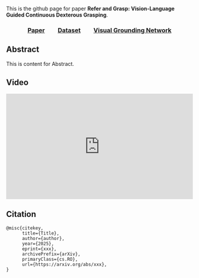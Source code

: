 This is the github page for paper **Refer and Grasp: Vision-Language Guided Continuous Dexterous Grasping**.

<div align="center" markdown="1">
  
### [Paper]()  &nbsp;&nbsp;&nbsp;&nbsp;&nbsp;&nbsp;&nbsp;  [Dataset](https://github.com/Soappyooo/Refer_Grasp)  &nbsp;&nbsp;&nbsp;&nbsp;&nbsp;&nbsp;&nbsp;  [Visual Grounding Network](https://github.com/Soappyooo/Polyformer_RGBD)

</div>

## Abstract
This is content for Abstract.

## Video
<iframe style="width: 100%; aspect-ratio: 16/9;"
        src="https://player.bilibili.com/player.html?isOutside=true&aid=80433022&bvid=BV1GJ411x7h7&cid=137649199&p=1&high_quality=1&danmaku=1&autoplay=true"
        scrolling="no" border="0" frameborder="no" framespacing="0" allowfullscreen="true"> </iframe>

## Citation
```
@misc{citekey,
      title={Title}, 
      author={author},
      year={2025},
      eprint={xxx},
      archivePrefix={arXiv},
      primaryClass={cs.RO},
      url={https://arxiv.org/abs/xxx}, 
}
```
